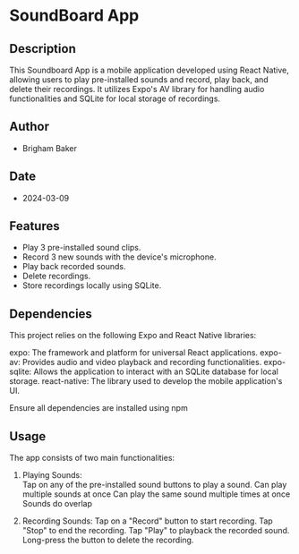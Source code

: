 # SoundBoard App

## Description
This Soundboard App is a mobile application developed using React Native, allowing users to play pre-installed sounds and record, 
play back, and delete their recordings. It utilizes Expo's AV library for handling audio functionalities and SQLite for local storage of recordings.

## Author
- Brigham Baker

## Date
- 2024-03-09

## Features
- Play 3 pre-installed sound clips.
- Record 3 new sounds with the device's microphone.
- Play back recorded sounds.
- Delete recordings.
- Store recordings locally using SQLite.

## Dependencies
This project relies on the following Expo and React Native libraries:

expo: The framework and platform for universal React applications.
expo-av: Provides audio and video playback and recording functionalities.
expo-sqlite: Allows the application to interact with an SQLite database for local storage.
react-native: The library used to develop the mobile application's UI.

Ensure all dependencies are installed using npm

## Usage
The app consists of two main functionalities:

1. Playing Sounds:	
					Tap on any of the pre-installed sound buttons to play a sound.
					Can play multiple sounds at once
					Can play the same sound multiple times at once
					Sounds do overlap

2. Recording Sounds:
					Tap on a "Record" button to start recording.
					Tap "Stop" to end the recording.
					Tap "Play" to playback the recorded sound.
					Long-press the button to delete the recording.